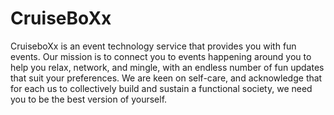 # CruiseBoXx
CruiseboXx is an event technology service that provides you with fun events.
Our mission is to connect you to events happening around you to help you relax, network, and mingle, with an endless number of fun updates that suit your preferences. We are keen on self-care, and acknowledge that for each us to collectively build and sustain a functional society, we need you to be the best version of yourself.
